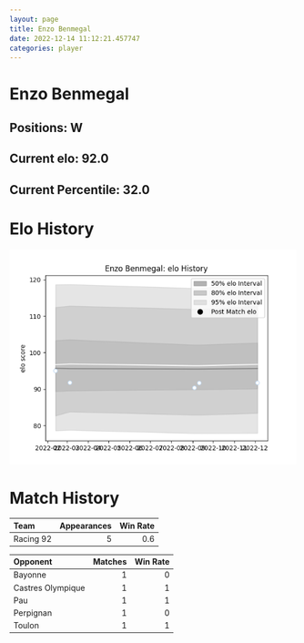 ```yaml
---  
layout: page  
title: Enzo Benmegal  
date: 2022-12-14 11:12:21.457747  
categories: player  
---
```

# Enzo Benmegal

## Positions: W

## Current elo: 92.0

## Current Percentile: 32.0

# Elo History


![elo history](history_EnzoBenmegal.png)
# Match History


| Team      |   Appearances |   Win Rate |
|:----------|--------------:|-----------:|
| Racing 92 |             5 |        0.6 |

| Opponent          |   Matches |   Win Rate |
|:------------------|----------:|-----------:|
| Bayonne           |         1 |          0 |
| Castres Olympique |         1 |          1 |
| Pau               |         1 |          1 |
| Perpignan         |         1 |          0 |
| Toulon            |         1 |          1 |